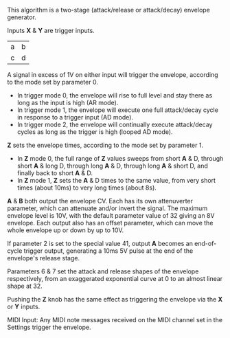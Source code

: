 This algorithm is a two-stage (attack/release or attack/decay) envelope generator.

Inputs **X** & **Y** are trigger inputs. 

<table>
<tr>
<td>a</td>
<td>b</td>
</tr>
<tr>
<td>c</td>
<td>d</td>
</tr>
</table>

A signal in excess of 1V on either input will trigger the envelope, according to the mode set by parameter 0. 

- In trigger mode 0, the envelope will rise to full level and stay there as long as the input is high (AR mode). 
- In trigger mode 1, the envelope will execute one full attack/decay cycle in response to a trigger input (AD mode). 
- In trigger mode 2, the envelope will continually execute attack/decay cycles as long as the trigger is high (looped AD mode).

**Z** sets the envelope times, according to the mode set by parameter 1. 

- In **Z** mode 0, the full range of **Z** values sweeps from short **A** & D, through short **A** & long D, through long **A** & D, through long **A** & short D, and finally back to short **A** & D. 
- In **Z** mode 1, **Z** sets the **A** & D times to the same value, from very short times (about 10ms) to very long times (about 8s).

 **A** & **B** both output the envelope CV. Each has its own attenuverter parameter, which can attenuate and/or invert the signal. The maximum envelope level is 10V, with the default parameter value of 32 giving an 8V envelope. Each output also has an offset parameter, which can move the whole envelope up or down by up to 10V.

If parameter 2 is set to the special value 41, output **A** becomes an end-of-cycle trigger output, generating a 10ms 5V pulse at the end of the envelope's release stage.

Parameters 6 & 7 set the attack and release shapes of the envelope respectively, from an exaggerated exponential curve at 0 to an almost linear shape at 32.

Pushing the **Z** knob has the same effect as triggering the envelope via the **X** or **Y** inputs.

MIDI Input: Any MIDI note messages received on the MIDI channel set in the Settings trigger the envelope.
